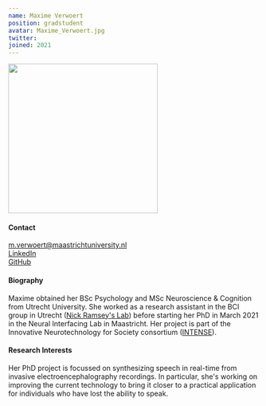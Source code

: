 ```yaml
---
name: Maxime Verwoert
position: gradstudent
avatar: Maxime_Verwoert.jpg
twitter: 
joined: 2021
---
```


<img width="300" src="{{site.baseurl}}/images/people/{{page.avatar}}" data-action="zoom">

#### Contact
<i class="fa fa-envelope-o"></i> m.verwoert@maastrichtuniversity.nl <br>
<a href="https://www.linkedin.com/in/maxime-verwoert-756966105/"> <i class="fa fa-linkedin"></i> LinkedIn </a><br>
<a href="https://github.com/m-verwoert/"> <i class="fa fa-github"></i> GitHub </a><br>

#### Biography
Maxime obtained her BSc Psychology and MSc Neuroscience & Cognition from Utrecht University. She worked as a research assistant in the BCI group in Utrecht (<a href="https://www.nick-ramsey.eu/">Nick Ramsey's Lab</a>) before starting her PhD in March 2021 in the Neural Interfacing Lab in Maastricht. Her project is part of the Innovative Neurotechnology for Society consortium (<a href="https://intenseproject.eu/">INTENSE</a>).

#### Research Interests
Her PhD project is focussed on synthesizing speech in real-time from invasive electroencephalography recordings. In particular, she's working on improving the current technology to bring it closer to a practical application for individuals who have lost the ability to speak.


